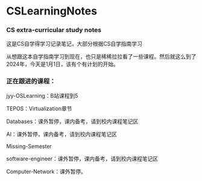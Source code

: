 # CSLearningNotes
### CS extra-curricular study notes

这是CS自学得学习记录笔记，大部分根据CS自学指南学习

从想跟这本自学指南学习到现在，也只是稀稀拉拉看了一些课程。然后就这么到了2024年，今天是1月1日，该有个有计划的开始。

### 正在跟进的课程：

jyy-OSLearning：B站课程到5

TEPOS：Virtualization章节

Databases：课外暂停，课内备考，请到校内课程笔记区

AI：课外暂停，课内备考，请到校内课程笔记区

Missing-Semester

software-engineer：课外暂停，课内备考，请到校内课程笔记区

Computer-Network：课外暂停。

